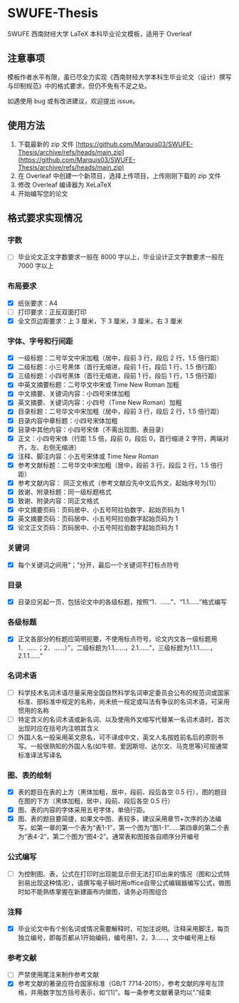 # SWUFE-Thesis

SWUFE 西南财经大学 LaTeX 本科毕业论文模板，适用于 Overleaf

## 注意事项

模板作者水平有限，虽已尽全力实现《西南财经大学本科生毕业论文（设计）撰写与印制规范》中的格式要求，但仍不免有不足之处。

如遇使用 bug 或有改进建议，欢迎提出 issue。

## 使用方法

1. 下载最新的 zip 文件 [https://github.com/Marquis03/SWUFE-Thesis/archive/refs/heads/main.zip](https://github.com/Marquis03/SWUFE-Thesis/archive/refs/heads/main.zip)
2. 在 Overleaf 中创建一个新项目，选择上传项目，上传刚刚下载的 zip 文件
3. 修改 Overleaf 编译器为 XeLaTeX
4. 开始编写您的论文

## 格式要求实现情况

### 字数

- [ ] 毕业论文正文字数要求一般在 8000 字以上，毕业设计正文字数要求一般在 7000 字以上

### 布局要求

- [x] 纸张要求：A4
- [ ] 打印要求：正反双面打印
- [x] 全文页边距要求：上 3 厘米，下 3 厘米，3 厘米，右 3 厘米

### 字体、字号和行间距

- [x] 一级标题：二号华文中宋加粗（居中，段前 3 行，段后 2 行，1.5 倍行距）
- [x] 二级标题：小三号黑体（首行无缩进，段前 1 行，段后 1 行，1.5 倍行距）
- [x] 三级标题：小四号黑体（首行无缩进，段前 1 行，段后 1 行，1.5 倍行距）
- [x] 中英文摘要标题：二号华文中宋或 Time New Roman 加粗
- [x] 中文摘要、关键词内容：小四号宋体加粗 
- [x] 英文摘要、关键词内容：小四号（Time New Roman）加粗
- [x] 目录标题：二号华文中宋加粗（居中，段前 3 行，段后 2 行，1.5 倍行距）
- [x] 目录内容中章标题：小四号宋体加粗
- [x] 目录中其他内容：小四号宋体（不需出现图、表目录）
- [x] 正文：小四号宋体（行距 1.5 倍，段前 0，段后 0，首行缩进 2 字符，两端对齐，左、右侧无缩进）
- [x] 注释、脚注内容：小五号宋体或 Time New Roman
- [x] 参考文献标题：二号华文中宋加粗（居中，段前 3 行，段后 2 行，1.5 倍行距）
- [x] 参考文献内容： 同正文格式（参考文献应先中文后外文，起始序号为[1]）
- [x] 致谢、附录标题：同一级标题格式
- [x] 致谢、附录内容：同正文格式
- [x] 中文摘要页码：页码居中、小五号阿拉伯数字、起始页码为 1
- [x] 英文摘要页码：页码居中、小五号阿拉伯数字起始页码为 1
- [x] 论文正文页码：页码居中、小五号阿拉伯数字起始页码为 1

### 关键词

- [x] 每个关键词之间用“；”分开，最后一个关键词不打标点符号

### 目录

- [x] 目录应另起一页，包括论文中的各级标题，按照“1．……”、“1.1……”格式编写

### 各级标题

- [x] 正文各部分的标题应简明扼要，不使用标点符号。论文内文各一级标题用1．……；2．……）”，二级标题为1.1……，2.1……”，三级标题为1.1.1……，2.1.1……”

### 名词术语

- [ ] 科学技术名词术语尽量采用全国自然科学名词审定委员会公布的规范词或国家标准、部标准中规定的名称，尚未统一规定或叫法有争议的名词术语，可采用惯用的名称
- [ ] 特定含义的名词术语或新名词、以及使用外文缩写代替某一名词术语时，首次出现时应在括号内注明其含义
- [ ] 外国人名一般采用英文原名，可不译成中文，英文人名按姓前名后的原则书写。一般很熟知的外国人名(如牛顿、爱因斯坦、达尔文、马克思等)可按通常标准译法写译名

### 图、表的绘制

- [x] 表的题目在表的上方（黑体加粗，居中，段前、段后各空 0.5 行），图的题目在图的下方（黑体加粗，居中，段前、段后各空 0.5 行）
- [x] 图、表的内容的字体采用五号字体，单倍行距。
- [x] 图、表的题目要简捷，如果文中图、表较多，建议采用章节+次序的办法编写，如第一章的第一个表为“表1-1”，第一个图为“图1-1”……第四章的第二个表为“表4-2”，第二个图为“图4-2”。通常表和图按各自顺序分开编号

### 公式编写

- [ ] 为控制图、表，公式在打印时出现能显示但无法打印出来的情况（图和公式特别易出现这种情况），请撰写电子稿时用office自带公式编辑器编写公式，做图时如不能熟练掌握在新建画布内做图，请务必将图组合

### 注释

- [x] 毕业论文中有个别名词或情况需要解释时，可加注说明。注释采用脚注，每页独立编号，即每页都从1开始编码，编号用1，2，3……，文中编号用上标

### 参考文献

- [ ] 严禁使用尾注来制作参考文献
- [x] 参考文献的著录应符合国家标准（GB/T 7714-2015），参考文献的序号左顶格，并用数字加方括号表示，如“[1]”。每一条参考文献著录均以“.”结束
